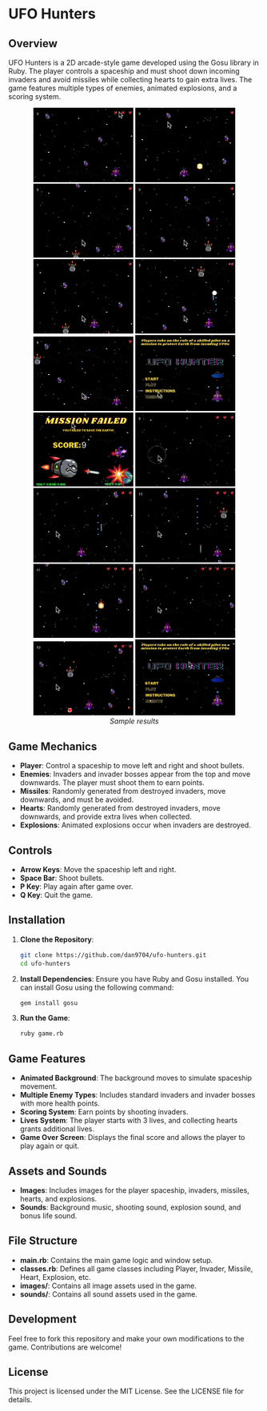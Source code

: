 # UFO Hunters

## Overview

UFO Hunters is a 2D arcade-style game developed using the Gosu library in Ruby. The player controls a spaceship and must shoot down incoming invaders and avoid missiles while collecting hearts to gain extra lives. The game features multiple types of enemies, animated explosions, and a scoring system.

<p align="center">
  <img src="demo/1.gif" width="200">
  <img src="demo/2.gif" width="200">
  <img src="demo/3.gif" width="200">
  <img src="demo/4.gif" width="200"> <br />
  <img src="demo/5.gif" width="200">
  <img src="demo/6.gif" width="200">
  <img src="demo/7.gif" width="200">
  <img src="demo/17.gif" width="200"> <br />
  <img src="demo/9.gif" width="200">
  <img src="demo/10.gif" width="200">
  <img src="demo/11.gif" width="200">
  <img src="demo/12.gif" width="200"> <br />
  <img src="demo/13.gif" width="200">
  <img src="demo/14.gif" width="200">
  <img src="demo/15.gif" width="200">
  <img src="demo/16.gif" width="200"> <br />
<i>Sample results</i>
</p>

## Game Mechanics

- **Player**: Control a spaceship to move left and right and shoot bullets.
- **Enemies**: Invaders and invader bosses appear from the top and move downwards. The player must shoot them to earn points.
- **Missiles**: Randomly generated from destroyed invaders, move downwards, and must be avoided.
- **Hearts**: Randomly generated from destroyed invaders, move downwards, and provide extra lives when collected.
- **Explosions**: Animated explosions occur when invaders are destroyed.

## Controls

- **Arrow Keys**: Move the spaceship left and right.
- **Space Bar**: Shoot bullets.
- **P Key**: Play again after game over.
- **Q Key**: Quit the game.

## Installation

1. **Clone the Repository**:
    ```sh
    git clone https://github.com/dan9704/ufo-hunters.git
    cd ufo-hunters
    ```

2. **Install Dependencies**:
    Ensure you have Ruby and Gosu installed. You can install Gosu using the following command:
    ```sh
    gem install gosu
    ```

3. **Run the Game**:
    ```sh
    ruby game.rb
    ```

## Game Features

- **Animated Background**: The background moves to simulate spaceship movement.
- **Multiple Enemy Types**: Includes standard invaders and invader bosses with more health points.
- **Scoring System**: Earn points by shooting invaders.
- **Lives System**: The player starts with 3 lives, and collecting hearts grants additional lives.
- **Game Over Screen**: Displays the final score and allows the player to play again or quit.

## Assets and Sounds

- **Images**: Includes images for the player spaceship, invaders, missiles, hearts, and explosions.
- **Sounds**: Background music, shooting sound, explosion sound, and bonus life sound.

## File Structure

- **main.rb**: Contains the main game logic and window setup.
- **classes.rb**: Defines all game classes including Player, Invader, Missile, Heart, Explosion, etc.
- **images/**: Contains all image assets used in the game.
- **sounds/**: Contains all sound assets used in the game.

## Development

Feel free to fork this repository and make your own modifications to the game. Contributions are welcome!

## License

This project is licensed under the MIT License. See the LICENSE file for details.

